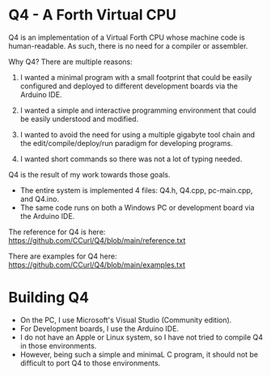 # Q4 - A Forth Virtual CPU

Q4 is an implementation of a Virtual Forth CPU whose machine code is human-readable. As such, there is no need for a compiler or assembler.

Why Q4? There are multiple reasons:

1. I wanted a minimal program with a small footprint that could be easily configured and deployed to different development boards via the Arduino IDE.

2. I wanted a simple and interactive programming environment that could be easily understood and modified.

3. I wanted to avoid the need for using a multiple gigabyte tool chain and the edit/compile/deploy/run paradigm for developing programs.

4. I wanted short commands so there was not a lot of typing needed.

Q4 is the result of my work towards those goals.

- The entire system is implemented 4 files: Q4.h, Q4.cpp, pc-main.cpp, and Q4.ino.
- The same code runs on both a Windows PC or development board via the Arduino IDE. 

The reference for Q4 is here:   https://github.com/CCurl/Q4/blob/main/reference.txt

There are examples for Q4 here: https://github.com/CCurl/Q4/blob/main/examples.txt

# Building Q4

- On the PC, I use Microsoft's Visual Studio (Community edition). 
- For Development boards, I use the Arduino IDE. 
- I do not have an Apple or Linux system, so I have not tried to compile Q4 in those environments.
- However, being such a simple and minimaL C program, it should not be difficult to port Q4 to those environments.

